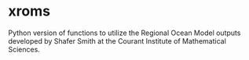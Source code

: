 # xroms
Python version of functions to utilize the Regional Ocean Model outputs
developed by Shafer Smith at the Courant Institute of Mathematical Sciences.

